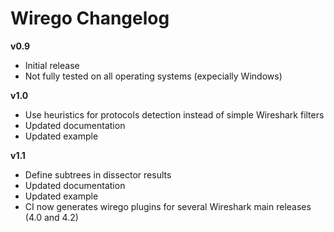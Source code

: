 # Wirego Changelog

**v0.9**

  - Initial release
  - Not fully tested on all operating systems (expecially Windows)


**v1.0**

  - Use heuristics for protocols detection instead of simple Wireshark filters
  - Updated documentation
  - Updated example

**v1.1**

  - Define subtrees in dissector results
  - Updated documentation
  - Updated example
  - CI now generates wirego plugins for several Wireshark main releases (4.0 and 4.2)


